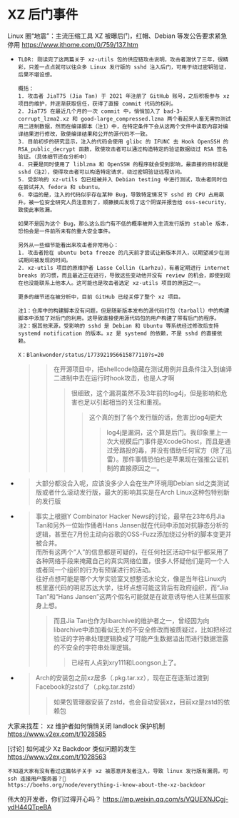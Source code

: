 
# XZ 后门事件

Linux 圈“地震”：主流压缩工具 XZ 被曝后门，红帽、Debian 等发公告要求紧急停用 https://www.ithome.com/0/759/137.htm
- > 
  ```console
  TLDR: 刚读完了这两篇关于 xz-utils 包的供应链攻击说明，攻击者潜伏了三年，很精彩，只差一点点就可以往众多 Linux 发行版的 sshd 注入后门，可用于绕过密钥验证，后果不堪设想。

  概括：
  1. 攻击者 JiaT75 (Jia Tan) 于 2021 年注册了 GitHub 账号，之后积极参与 xz 项目的维护，并逐渐获取信任，获得了直接 commit 代码的权利。
  2. JiaT75 在最近几个月的一次 commit 中，悄悄加入了 bad-3-corrupt_lzma2.xz 和 good-large_compressed.lzma 两个看起来人畜无害的测试用二进制数据，然而在编译脚本（注1）中，在特定条件下会从这两个文件中读取内容对编译结果进行修改，致使编译结果和公开的源代码不一致。
  3. 目前初步的研究显示，注入的代码会使用 glibc 的 IFUNC 去 Hook OpenSSH 的 RSA_public_decrypt 函数，致使攻击者可以通过构造特定的验证数据绕过 RSA 签名验证。（具体细节还在分析中）
  4. 只要是同时使用了 liblzma 和 OpenSSH 的程序就会受到影响，最直接的目标就是 sshd（注2），使得攻击者可以构造特定请求，绕过密钥验证远程访问。
  5. 受影响的 xz-utils 包已经被并入 Debian testing 中进行测试，攻击者同时也在尝试并入 fedora 和 ubuntu。 
  6. 幸运的是，注入的代码似乎存在某种 Bug，导致特定情况下 sshd 的 CPU 占用飙升。被一位安全研究人员注意到了，顺藤摸瓜发现了这个阴谋并报告给 oss-security，致使此事败漏。

  如果不是因为这个 Bug，那么这么后门有不低的概率被并入主流发行版的 stable 版本，恐怕会是一件前所未有的重大安全事件。

  另外从一些细节能看出来攻击者非常用心：
  1. 攻击者抢在 ubuntu beta freeze 的几天前才尝试让新版本并入，以期望减少在测试期间被发现的时间。
  2. xz-utils 项目的原维护者 Lasse Collin (Larhzu)，有着定期进行 internet breaks 的习惯，而且最近正在进行，导致这些变动他并没有 review 的机会，即使到现在也没能联系上他本人。这可能也是攻击者选定 xz-utils 项目的原因之一。

  更多的细节还在被分析中，目前 GitHub 已经关停了整个 xz 项目。

  注1：仓库中的构建脚本没有问题，但是随新版本发布的源代码打包（tarball）中的构建脚本中添加了对后门的利用。这导致直接使用源代码包的用户构建了带有后门的程序。
  注2：据其他来源，受影响的 sshd 是 Debian 和 Ubuntu 等系统经过修改后支持 systemd notification 的版本。xz 是 systemd 的依赖，不是 sshd 的直接依赖。

  X：Blankwonder/status/1773921956615877110?s=20
  ```
  >> 在开源项目中，把shellcode隐藏在测试用例并且条件注入到编译二进制中去在运行时hook攻击，也是人才啊
  >>> 很细致，这个漏洞虽然不及3年前的log4j，但是影响和危害也足以引起相当的关注和重视。
  >>>> 这个真的到了各个发行版的话，危害比log4j更大
  >>>>> log4j是漏洞，这个算是后门。我印象里上一次大规模后门事件是XcodeGhost，而且是通过旁路投的毒，并没有借助任何官方（除了迅雷）。那件事情恐怕也是苹果现在强推公证机制的直接原因之一。
- > 大部分都没合入呢，应该没多少人会在生产环境用Debian sid之类测试版或者什么滚动发行版，最大的影响其实是在Arch Linux这种包特别新的发行版
- > 事实上根据Y Combinator Hacker News的讨论，最早在23年6月Jia Tan和另外一位始作俑者Hans Jansen就在代码中添加对抗静态分析的逻辑，甚至在7月份主动向谷歌的OSS-Fuzz添加绕过分析的脚本变更并被合并。 <br> 而所有这两个“人”的信息都是可疑的，在任何社区活动中似乎都采用了各种网络手段来掩藏自己的真实网络位置，很多人怀疑他们是同一个人或者同一个组织的行为有预谋进行的活动。 <br> 往好点想可能是哪个大学实验室又想整活水论文，像是当年往Linux内核里塞代码的明尼苏达大学，往坏点想可能这背后有政府组织，而“Jia Tan”和“Hans Jansen”这两个假名可能就是在故意诱导他人往某些国家身上想。
  >> 而且Jia Tan也作为libarchive的维护者之一，曾经因为向libarchive中添加看似无关的不安全修改而被质疑过，比如把经过验证的字符串处理逻辑换成了可能产生数据溢出而进行数据泄露的不安全的字符串处理逻辑。
  >>> 已经有人点到xry111和Loongson上了。
- > Arch的安装包之前xz居多（.pkg.tar.xz），现在正在逐渐过渡到Facebook的zstd了（.pkg.tar.zstd）
  >> 如果包管理器安装了zstd，也会自动安装xz，目前xz是zstd的依赖包

大家来找茬： xz 维护者如何悄悄关闭 landlock 保护机制 https://www.v2ex.com/t/1028585

[讨论] 如何减少 Xz Backdoor 类似问题的发生 https://www.v2ex.com/t/1028563
```console
不知道大家有没有看过这篇帖子关于 xz 被恶意开发者注入，导致 linux 发行版有漏洞，可 ssh 连接用户服务器？🐶 
https://boehs.org/node/everything-i-know-about-the-xz-backdoor
```

伟大的开发者，你们过得开心吗？ https://mp.weixin.qq.com/s/VQUEXNJCgj-ydH44QTpeBA
